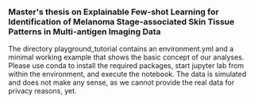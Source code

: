 ### Master's thesis on Explainable Few-shot Learning for Identification of Melanoma Stage-associated Skin Tissue Patterns in Multi-antigen Imaging Data   
The directory playground_tutorial contains an environment.yml and a minimal working example that shows the basic concept of our analyses.
Please use conda to install the required packages, start jupyter lab from within the environment, and execute the notebook. The data is simulated and does not make any sense, as we cannot provide the real data for privacy reasons, yet.
